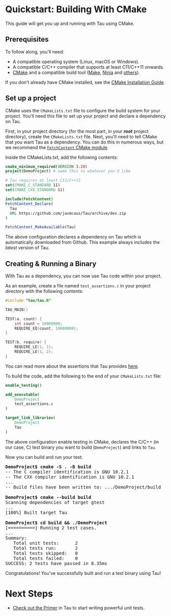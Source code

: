# Quickstart: Building With CMake

This guide will get you up and running with Tau using CMake. 

## Prerequisites
To follow along, you'll need:
* A compatible operating system (Linux, macOS or Windows).
* A compatible C/C++ compiler that supports at least C11/C++11 onwards.
* [CMake](https://cmake.org/) and a compatible build tool ([Make](https://www.gnu.org/software/make/), [Ninja](https://ninja-build.org/) and [others](https://cmake.org/cmake/help/latest/manual/cmake-generators.7.html)). 

If you don't already have CMake installed, see the [CMake Installation Guide](https://cmake.org/install). 


## Set up a project
CMake uses the `CMakeLists.txt` file to configure the build system for your project. You'll need this file to set up your project and declare a dependency on Tau. 

First, in your project directory (for the most part, in your ***root*** project directory), create the `CMakeLists.txt` file. 
Next, you'll need to tell CMake that you want Tau as a dependency. You can do this in numerous ways, but we recommend the [`FetchContent` CMake module](https://cmake.org/cmake/help/latest/module/FetchContent.html). 

Inside the CMakeLists.txt, add the following contents:
```cmake
cmake_minimum_required(VERSION 3.20)
project(DemoProject) # name this to whatever you'd like 

# Tau requires at least C11/C++11
set(CMAKE_C_STANDARD 11)
set(CMAKE_CXX_STANDARD 11)

include(FetchContent)
FetchContent_Declare(
  Tau
  URL https://github.com/jasmcaus/Tau/archive/dev.zip
)

FetchContent_MakeAvailable(Tau)
```

The above configuration declares a dependency on Tau which is automatically downloaded from Github. This example always includes the *latest* version of Tau. 

## Creating & Running a Binary
With Tau as a dependency, you can now use Tau code within your project. 

As an example, create a file named `test_assertions.c` in your project directory with the following contents:
```c
#include "tau/tau.h"

TAU_MAIN()

TEST(a, count) { 
    int count = 10000000;
    REQUIRE_EQ(count, 10000000); 
}

TEST(b, require) {
    REQUIRE_LE(1, 1);
    REQUIRE_LE(1, 2);
}
```

You can read more about the assertions that Tau provides [here](https://github.com/jasmcaus/Tau/blob/dev/docs/CMake-quickstart.md). 

To build the code, add the following to the end of your `CMakeLists.txt` file:
```cmake
enable_testing()

add_executable(
    DemoProject
    test_assertions.c
) 

target_link_libraries(
    DemoProject
    Tau
)
```

The above configuration enable testing in CMake, declares the C/C++ (in our case, C) test binary you want to build (`DemoProject`) and links to `Tau`. 

Now you can build and run your test:
<pre>
<strong>DemoProject$ cmake -S . -B build </strong>
-- The C compiler identification is GNU 10.2.1
-- The CXX compiler identification is GNU 10.2.1
...
-- Build files have been written to: .../DemoProject/build

<strong>DemoProject$ cmake --build build </strong>
Scanning dependencies of target gtest
...
[100%] Built target Tau

<strong>DemoProject$ cd build && ./DemoProject </strong>
[==========] Running 2 test cases.
...
Summary:
   Total unit tests:      2
   Total tests run:       2
   Total tests skipped:   0
   Total tests failed:    0
SUCCESS: 2 tests have passed in 8.35ms
</pre>

Congratulations! You've successfully built and run a test binary using Tau!

# Next Steps
* [Check out the Primer](muon-primer.md) in Tau to start writing powerful unit tests.